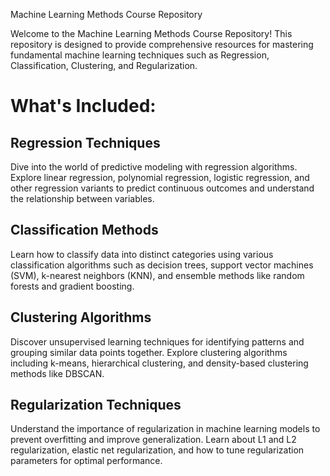 Machine Learning Methods Course Repository

Welcome to the Machine Learning Methods Course Repository! This repository is designed to provide comprehensive resources for mastering fundamental machine learning techniques such as Regression, Classification, Clustering, and Regularization.

# What's Included:

## Regression Techniques 
Dive into the world of predictive modeling with regression algorithms. Explore linear regression, polynomial regression, logistic regression, and other regression variants to predict continuous outcomes and understand the relationship between variables.

## Classification Methods 
Learn how to classify data into distinct categories using various classification algorithms such as decision trees, support vector machines (SVM), k-nearest neighbors (KNN), and ensemble methods like random forests and gradient boosting.

## Clustering Algorithms 
Discover unsupervised learning techniques for identifying patterns and grouping similar data points together. Explore clustering algorithms including k-means, hierarchical clustering, and density-based clustering methods like DBSCAN.

## Regularization Techniques 
Understand the importance of regularization in machine learning models to prevent overfitting and improve generalization. Learn about L1 and L2 regularization, elastic net regularization, and how to tune regularization parameters for optimal performance.
